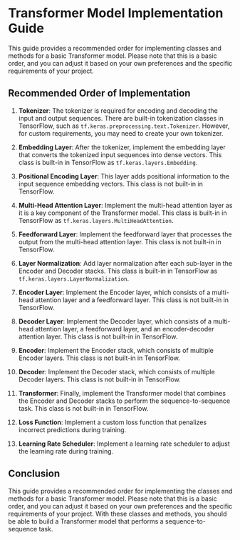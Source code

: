 # Transformer Model Implementation Guide

This guide provides a recommended order for implementing classes and methods for a basic Transformer model. Please note that this is a basic order, and you can adjust it based on your own preferences and the specific requirements of your project.

## Recommended Order of Implementation

1. **Tokenizer**: The tokenizer is required for encoding and decoding the input and output sequences. There are built-in tokenization classes in TensorFlow, such as `tf.keras.preprocessing.text.Tokenizer`. However, for custom requirements, you may need to create your own tokenizer.

2. **Embedding Layer**: After the tokenizer, implement the embedding layer that converts the tokenized input sequences into dense vectors. This class is built-in in TensorFlow as `tf.keras.layers.Embedding`.

3. **Positional Encoding Layer**: This layer adds positional information to the input sequence embedding vectors. This class is not built-in in TensorFlow.

4. **Multi-Head Attention Layer**: Implement the multi-head attention layer as it is a key component of the Transformer model. This class is built-in in TensorFlow as `tf.keras.layers.MultiHeadAttention`.

5. **Feedforward Layer**: Implement the feedforward layer that processes the output from the multi-head attention layer. This class is not built-in in TensorFlow.

6. **Layer Normalization**: Add layer normalization after each sub-layer in the Encoder and Decoder stacks. This class is built-in in TensorFlow as `tf.keras.layers.LayerNormalization`.

7. **Encoder Layer**: Implement the Encoder layer, which consists of a multi-head attention layer and a feedforward layer. This class is not built-in in TensorFlow.

8. **Decoder Layer**: Implement the Decoder layer, which consists of a multi-head attention layer, a feedforward layer, and an encoder-decoder attention layer. This class is not built-in in TensorFlow.

9. **Encoder**: Implement the Encoder stack, which consists of multiple Encoder layers. This class is not built-in in TensorFlow.

10. **Decoder**: Implement the Decoder stack, which consists of multiple Decoder layers. This class is not built-in in TensorFlow.

11. **Transformer**: Finally, implement the Transformer model that combines the Encoder and Decoder stacks to perform the sequence-to-sequence task. This class is not built-in in TensorFlow.

12. **Loss Function**: Implement a custom loss function that penalizes incorrect predictions during training.

13. **Learning Rate Scheduler**: Implement a learning rate scheduler to adjust the learning rate during training.

## Conclusion

This guide provides a recommended order for implementing the classes and methods for a basic Transformer model. Please note that this is a basic order, and you can adjust it based on your own preferences and the specific requirements of your project. With these classes and methods, you should be able to build a Transformer model that performs a sequence-to-sequence task.
